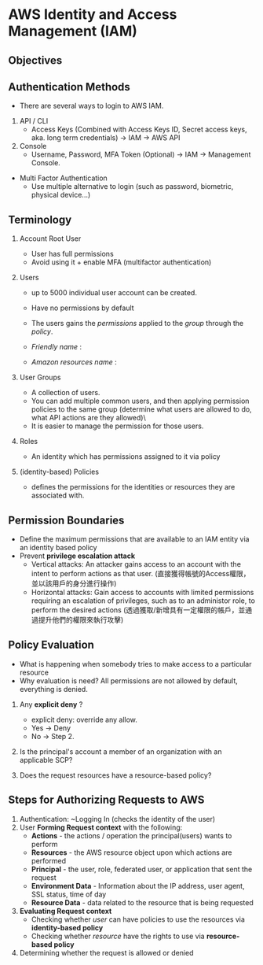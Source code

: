 # AWS Identity and Access Management (IAM)

## Objectives



## Authentication Methods
* There are several ways to login to AWS IAM.
1. API / CLI
   * Access Keys (Combined with Access Keys ID, Secret access keys, aka. long term credentials) -> IAM -> AWS API
2. Console
   * Username, Password, MFA Token (Optional) -> IAM -> Management Console.
* Multi Factor Authentication
  * Use multiple alternative to login (such as password, biometric, physical device...)

## Terminology
1. Account Root User
   * User has full permissions
   * Avoid using it + enable MFA (multifactor authentication)
2. Users
   * up to 5000 individual user account can be created.
   * Have no permissions by default

   * The users gains the *permissions* applied to the *group* through the *policy*.
   * *Friendly name* : 
   * *Amazon resources name* : 

3. User Groups
   * A collection of users.
   * You can add multiple common users, and then applying permission policies to the same group (determine what users are allowed to do, what API actions are they allowed)\
   * It is easier to manage the permission for those users.
4. Roles
   * An identity which has permissions assigned to it via policy
5. (identity-based) Policies
   * defines the permissions for the identities or resources they are associated with.

## Permission Boundaries
* Define the maximum permissions that are available to an IAM entity via an identity based policy
* Prevent **privilege escalation attack**
  * Vertical attacks: An attacker gains access to an account with the intent to perform actions as that user. (直接獲得帳號的Access權限，並以該用戶的身分進行操作)
  * Horizontal attacks: Gain access to accounts with limited permissions requiring an escalation of privileges, such as to an administor role, to perform the desired actions (透過獲取/新增具有一定權限的帳戶，並通過提升他們的權限來執行攻擊)

## Policy Evaluation
* What is happening when somebody tries to make access to a particular resource
* Why evaluation is need? All permissions are not allowed by default, everything is denied.
1. Any **explicit deny** ?
   * explicit deny: override any allow.
   * Yes -> Deny
   * No -> Step 2.
2. Is the principal's account a member of an organization with an applicable SCP?

3. Does the request resources have a resource-based policy?


## Steps for Authorizing Requests to AWS
1. Authentication: ~Logging In (checks the identity of the user)
2. User **Forming Request context** with the following:
   * **Actions** - the actions / operation the principal(users) wants to perform
   * **Resources** - the AWS resource object upon which actions are performed
   * **Principal** - the user, role, federated user, or application that sent the request
   * **Environment Data** - Information about the IP address, user agent, SSL status, time of day
   * **Resource Data** - data related to the resource that is being requested
3. **Evaluating Request context**
   * Checking whether *user* can have policies to use the resources via **identity-based policy**
   * Checking whether *resource* have the rights to use via **resource-based policy**
4. Determining whether the request is allowed or denied
